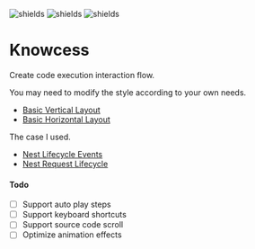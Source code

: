 ![shields](https://img.shields.io/npm/l/knowcess)
![shields](https://img.shields.io/npm/v/knowcess)
![shields](https://img.shields.io/npm/dm/knowcess)

# Knowcess

Create code execution interaction flow.

You may need to modify the style according to your own needs.

- [Basic Vertical Layout](https://haiweilian.github.io/knowcess/examples/basic-vertical-layout.html)
- [Basic Horizontal Layout](https://haiweilian.github.io/knowcess/examples/basic-horizontal-layout.html)

The case I used.

- [Nest Lifecycle Events](https://www.haiweilian.com/examples/nest-lifecycle-events/index.html)
- [Nest Request Lifecycle](https://www.haiweilian.com/examples/nest-request-lifecycle/index.html)

#### Todo

- [ ] Support auto play steps
- [ ] Support keyboard shortcuts
- [ ] Support source code scroll
- [ ] Optimize animation effects
